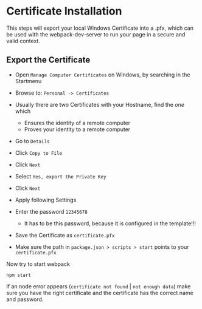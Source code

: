 # Certificate Installation

This steps will export your local Windows Certificate into a .pfx, which can be used with the webpack-dev-server to run your page in a secure and valid context. 

## Export the Certificate

- Open `Manage Computer Certificates` on Windows, by searching in the Startmenu
- Browse to: `Personal -> Certificates`
- Usually there are two Certificates with your Hostname, find the _one_ which
    - Ensures the identity of a remote computer
    - Proves your identity to a remote computer



- Go to `Details`
- Click `Copy to File`
- Click `Next`
- Select `Yes, export the Private Key`
- Click `Next`
- Apply following Settings


- Enter the password `12345678`
    - It has to be this password, because it is configured in the template!!!

- Save the Certificate as `certificate.pfx`
- Make sure the path in `package.json > scripts > start` points to your `certificate.pfx`

Now try to start webpack
```
npm start
```

If an node error appears (`certificate not found` | `not enough data`) make sure you have the right certificate and the certificate has the correct name and password.
